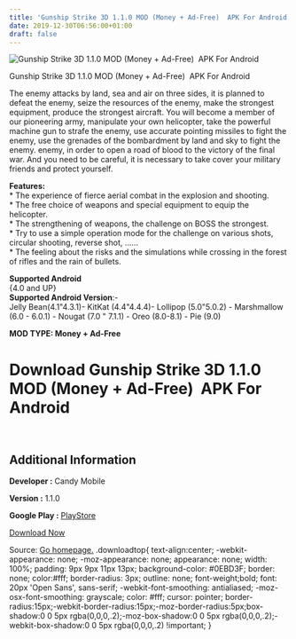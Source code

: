 ```yaml
---
title: 'Gunship Strike 3D 1.1.0 MOD (Money + Ad-Free)  APK For Android'
date: 2019-12-30T06:56:00+01:00
draft: false
---
```


![Gunship Strike 3D 1.1.0 MOD (Money + Ad-Free)  APK For Android](https://i0.wp.com/apkhome.net/wp-content/uploads/2019/11/Gunship-Strike-3D.png "Gunship Strike 3D 1.1.0 MOD (Money + Ad-Free)  APK For Android")

  

Gunship Strike 3D 1.1.0 MOD (Money + Ad-Free)  APK For Android

The enemy attacks by land, sea and air on three sides, it is planned to defeat the enemy, seize the resources of the enemy, make the strongest equipment, produce the strongest aircraft. You will become a member of our pioneering army, manipulate your own helicopter, take the powerful machine gun to strafe the enemy, use accurate pointing missiles to fight the enemy, use the grenades of the bombardment by land and sky to fight the enemy. enemy, in order to open a road of blood to the victory of the final war. And you need to be careful, it is necessary to take cover your military friends and protect yourself.

**Features:**  
\* The experience of fierce aerial combat in the explosion and shooting.  
\* The free choice of weapons and special equipment to equip the helicopter.  
\* The strengthening of weapons, the challenge on BOSS the strongest.  
\* Try to use a simple operation mode for the challenge on various shots, circular shooting, reverse shot, ......  
\* The feeling about the risks and the simulations while crossing in the forest of rifles and the rain of bullets.

**Supported Android**  
{4.0 and UP}  
**Supported Android Version**:-  
Jelly Bean(4.1"4.3.1)- KitKat (4.4"4.4.4)- Lollipop (5.0"5.0.2) - Marshmallow (6.0 - 6.0.1) - Nougat (7.0 " 7.1.1) - Oreo (8.0-8.1) - Pie (9.0)

**MOD TYPE: Money + Ad-Free**

Download Gunship Strike 3D 1.1.0 MOD (Money + Ad-Free)  APK For Android
========================================================================

 

Additional Information
----------------------

**Developer :** Candy Mobile

**Version :** 1.1.0

**Google Play :** [PlayStore](https://play.google.com/store/apps/details?id=com.wordsmobile.gunship)

  

[Download Now](https://store4app.co/post/gunship-strike-3d-1-1-0-mod-money-ad-free-apk-for-android_1574004082)

  
Source: [Go homepage.](https://store4app.co/post/gunship-strike-3d-1-1-0-mod-money-ad-free-apk-for-android_1574004082) .downloadtop{ text-align:center; -webkit-appearance: none; -moz-appearance: none; appearance: none; width: 100%; padding: 9px 9px 11px 13px; background-color: #0EBD3F; border: none; color:#fff; border-radius: 3px; outline: none; font-weight;bold; font: 20px 'Open Sans', sans-serif; -webkit-font-smoothing: antialiased; -moz-osx-font-smoothing: grayscale; color: #fff; cursor: pointer; border-radius:15px;-webkit-border-radius:15px;-moz-border-radius:5px;box-shadow:0 0 5px rgba(0,0,0,.2);-moz-box-shadow:0 0 5px rgba(0,0,0,.2);-webkit-box-shadow:0 0 5px rgba(0,0,0,.2) !important; }